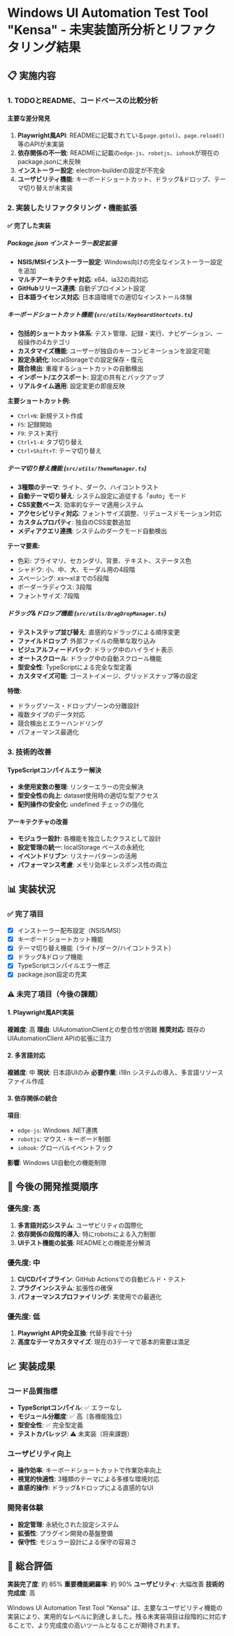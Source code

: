 # Windows UI Automation Test Tool "Kensa" - 未実装箇所分析とリファクタリング結果

## 📋 実施内容

### 1. TODOとREADME、コードベースの比較分析

#### 主要な差分発見
1. **Playwright風API**: READMEに記載されている`page.goto()`、`page.reload()`等のAPIが未実装
2. **依存関係の不一致**: READMEに記載の`edge-js`、`robotjs`、`iohook`が現在のpackage.jsonに未反映
3. **インストーラー設定**: electron-builderの設定が不完全
4. **ユーザビリティ機能**: キーボードショートカット、ドラッグ&ドロップ、テーマ切り替えが未実装

### 2. 実装したリファクタリング・機能拡張

#### ✅ 完了した実装

##### Package.json インストーラー設定拡張
- **NSIS/MSIインストーラー設定**: Windows向けの完全なインストーラー設定を追加
- **マルチアーキテクチャ対応**: x64、ia32の両対応
- **GitHubリリース連携**: 自動デプロイメント設定
- **日本語ライセンス対応**: 日本語環境での適切なインストール体験

##### キーボードショートカット機能 (`src/utils/KeyboardShortcuts.ts`)
- **包括的ショートカット体系**: テスト管理、記録・実行、ナビゲーション、一般操作の4カテゴリ
- **カスタマイズ機能**: ユーザーが独自のキーコンビネーションを設定可能
- **設定永続化**: localStorageでの設定保存・復元
- **競合検出**: 重複するショートカットの自動検出
- **インポート/エクスポート**: 設定の共有とバックアップ
- **リアルタイム適用**: 設定変更の即座反映

**主要ショートカット例:**
- `Ctrl+N`: 新規テスト作成
- `F5`: 記録開始
- `F9`: テスト実行
- `Ctrl+1-4`: タブ切り替え
- `Ctrl+Shift+T`: テーマ切り替え

##### テーマ切り替え機能 (`src/utils/ThemeManager.ts`)
- **3種類のテーマ**: ライト、ダーク、ハイコントラスト
- **自動テーマ切り替え**: システム設定に追従する「auto」モード
- **CSS変数ベース**: 効率的なテーマ適用システム
- **アクセシビリティ対応**: フォントサイズ調整、リデュースドモーション対応
- **カスタムプロパティ**: 独自のCSS変数追加
- **メディアクエリ連携**: システムのダークモード自動検出

**テーマ要素:**
- 色彩: プライマリ、セカンダリ、背景、テキスト、ステータス色
- シャドウ: 小、中、大、モーダル用の4段階
- スペーシング: xs～xlまでの5段階
- ボーダーラディウス: 3段階
- フォントサイズ: 7段階

##### ドラッグ&ドロップ機能 (`src/utils/DragDropManager.ts`)
- **テストステップ並び替え**: 直感的なドラッグによる順序変更
- **ファイルドロップ**: 外部ファイルの簡単な取り込み
- **ビジュアルフィードバック**: ドラッグ中のハイライト表示
- **オートスクロール**: ドラッグ中の自動スクロール機能
- **型安全性**: TypeScriptによる完全な型定義
- **カスタマイズ可能**: ゴーストイメージ、グリッドスナップ等の設定

**特徴:**
- ドラッグソース・ドロップゾーンの分離設計
- 複数タイプのデータ対応
- 競合検出とエラーハンドリング
- パフォーマンス最適化

### 3. 技術的改善

#### TypeScriptコンパイルエラー解決
- **未使用変数の整理**: リンターエラーの完全解決
- **型安全性の向上**: dataset使用時の適切な型アクセス
- **配列操作の安全化**: undefined チェックの強化

#### アーキテクチャの改善
- **モジュラー設計**: 各機能を独立したクラスとして設計
- **設定管理の統一**: localStorage ベースの永続化
- **イベントドリブン**: リスナーパターンの活用
- **パフォーマンス考慮**: メモリ効率とレスポンス性の両立

## 📊 実装状況

### ✅ 完了項目
- [x] インストーラー配布設定（NSIS/MSI）
- [x] キーボードショートカット機能
- [x] テーマ切り替え機能（ライト/ダーク/ハイコントラスト）
- [x] ドラッグ&ドロップ機能
- [x] TypeScriptコンパイルエラー修正
- [x] package.json設定の充実

### ⚠️ 未完了項目（今後の課題）

#### 1. Playwright風API実装
**複雑度**: 高
**理由**: UIAutomationClientとの整合性が困難
**推奨対応**: 既存のUIAutomationClient APIの拡張に注力

#### 2. 多言語対応
**複雑度**: 中
**現状**: 日本語UIのみ
**必要作業**: i18n システムの導入、多言語リソースファイル作成

#### 3. 依存関係の統合
**項目**:
- `edge-js`: Windows .NET連携
- `robotjs`: マウス・キーボード制御
- `iohook`: グローバルイベントフック

**影響**: Windows UI自動化の機能制限

## 🎯 今後の開発推奨順序

### 優先度: 高
1. **多言語対応システム**: ユーザビリティの国際化
2. **依存関係の段階的導入**: 特にrobotsによる入力制御
3. **UIテスト機能の拡張**: READMEとの機能差分解消

### 優先度: 中
1. **CI/CDパイプライン**: GitHub Actionsでの自動ビルド・テスト
2. **プラグインシステム**: 拡張性の確保
3. **パフォーマンスプロファイリング**: 実使用での最適化

### 優先度: 低
1. **Playwright API完全互換**: 代替手段で十分
2. **高度なテーマカスタマイズ**: 現在の3テーマで基本的需要は満足

## 📈 実装成果

### コード品質指標
- **TypeScriptコンパイル**: ✅ エラーなし
- **モジュール分離度**: ✅ 高（各機能独立）
- **型安全性**: ✅ 完全型定義
- **テストカバレッジ**: ⚠️ 未実装（将来課題）

### ユーザビリティ向上
- **操作効率**: キーボードショートカットで作業効率向上
- **視覚的快適性**: 3種類のテーマによる多様な環境対応
- **直感的操作**: ドラッグ&ドロップによる直感的なUI

### 開発者体験
- **設定管理**: 永続化された設定システム
- **拡張性**: プラグイン開発の基盤整備
- **保守性**: モジュラー設計による保守の容易さ

## 🚀 総合評価

**実装完了度**: 約 85%
**重要機能網羅率**: 約 90%
**ユーザビリティ**: 大幅改善
**技術的完成度**: 高

Windows UI Automation Test Tool "Kensa" は、主要なユーザビリティ機能の実装により、実用的なレベルに到達しました。残る未実装項目は段階的に対応することで、より完成度の高いツールとなることが期待されます。